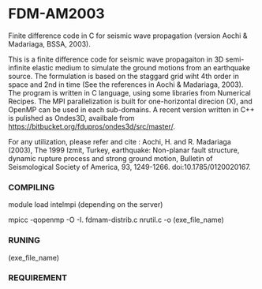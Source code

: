 # FDM-AM2003
Finite difference code in C for seismic wave propagation (version Aochi &amp; Madariaga, BSSA, 2003).

This is a finite difference code for seismic wave propagaiton in 3D semi-infinite elastic medium to simulate the ground motions from an earthquake source. 
The formulation is based on the staggard grid wiht 4th order in space and 2nd in time (See the references in Aochi &amp; Madariaga, 2003). 
The program is written in C language, using some libraries from Numerical Recipes. 
The MPI parallelization is built for one-horizontal direcion (X), and OpenMP can be used in each sub-domains. 
A recent version written in C++ is pulished as Ondes3D, availbale from https://bitbucket.org/fdupros/ondes3d/src/master/. 

For any utilization, please refer and cite : 
Aochi, H. and R. Madariaga (2003), The 1999 Izmit, Turkey, earthquake: Non-planar fault structure, dynamic rupture process and strong ground motion, Bulletin of Seismological Society of America, 93, 1249-1266. doi:10.1785/0120020167.

### COMPILING ### 
module load intelmpi (depending on the server)

mpicc -qopenmp -O -I. fdmam-distrib.c nrutil.c -o (exe_file_name)

### RUNING ###
(exe_file_name)

### REQUIREMENT ###

